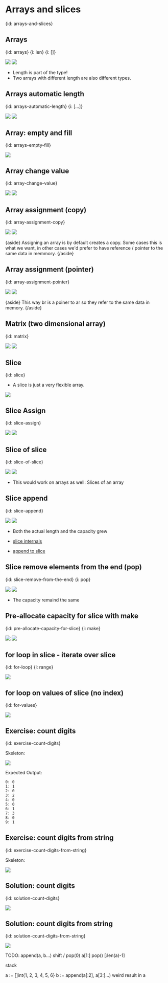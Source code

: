# Arrays and slices
{id: arrays-and-slices}

## Arrays
{id: arrays}
{i: len}
{i: []}

![](examples/array/array.go)
![](examples/array/array.out)

* Length is part of the type!
* Two arrays with different length are also different types.

## Arrays automatic length
{id: arrays-automatic-length}
{i: [...]}

![](examples/array-auto-length/array_auto_length.go)
![](examples/array-auto-length/array_auto_length.out)


## Array: empty and fill
{id: arrays-empty-fill}

![](examples/array-fill/array_fill.go)


## Array change value
{id: array-change-value}

![](examples/array-change-value/array_change_value.go)
![](examples/array-change-value/array_change_value.out)


## Array assignment (copy)
{id: array-assignment-copy}


![](examples/array-assignment/array_assignment.go)
![](examples/array-assignment/array_assignment.out)

{aside}
Assigning an array is by default creates a copy.
Some cases this is what we want, in other cases we'd prefer to have reference / pointer to the same data in memmory.
{/aside}


## Array assignment (pointer)
{id: array-assignment-pointer}

![](examples/array-assignment-pointer/array_assignment_pointer.go)
![](examples/array-assignment-pointer/array_assignment_pointer.out)

{aside}
This way br is a poiner to ar so they refer to the same data in memory.
{/aside}

## Matrix (two dimensional array)
{id: matrix}

![](examples/array-matrix/array_matrix.go)
![](examples/array-matrix/array_matrix.out)


## Slice
{id: slice}

* A slice is just a very flexible array.

![](examples/slice/slice.go)


## Slice Assign
{id: slice-assign}

![](examples/slice-assign/slice_assign.go)
![](examples/slice-assign/slice_assign.out)

## Slice of slice
{id: slice-of-slice}


![](examples/slice-of-slice/slice_of_slice.go)
![](examples/slice-of-slice/slice_of_slice.out)

* This would work on arrays as well: Slices of an array

## Slice append
{id: slice-append}

![](examples/slice-append/slice_append.go)
![](examples/slice-append/slice_append.out)

* Both the actual length and the capacity grew


* [slice internals](https://blog.golang.org/go-slices-usage-and-internals)
* [append to slice](https://tour.golang.org/moretypes/15)


## Slice remove elements from the end (pop)
{id: slice-remove-from-the-end}
{i: pop}

![](examples/slice-remove-last/slice_remove_last_element.go)
![](examples/slice-remove-last/slice_remove_last_element.out)

* The capacity remaind the same


## Pre-allocate capacity for slice with make
{id: pre-allocate-capacity-for-slice}
{i: make}

![](examples/slice-pre-allocate/slice_pre_allocate.go)
![](examples/slice-pre-allocate/slice_pre_allocate.out)

## for loop in slice - iterate over slice
{id: for-loop}
{i: range}

![](examples/loop/loop.go)

## for loop on values of slice (no index)
{id: for-values}

![](examples/for-values/for_values.go)

## Exercise: count digits
{id: exercise-count-digits}

Skeleton:

![](examples/count-digits-exercise/count_digits_exercise.go)

Expected Output:

```
0: 0
1: 1
2: 0
3: 2
4: 0
5: 0
6: 1
7: 3
8: 0
9: 1
```

## Exercise: count digits from string
{id: exercise-count-digits-from-string}

Skeleton:

![](examples/count-digits-skeleton/count_digits_skeleton.go)

## Solution: count digits
{id: solution-count-digits}

![](examples/count-digits/count_digits.go)

## Solution: count digits from string
{id: solution-count-digits-from-string}

![](examples/count-digits-again/count_digits_again.go)


TODO:  append(a, b...)
shift / pop(0)   a[1:]
pop()   [:len(a)-1]

stack

a := []int{1, 2, 3, 4, 5, 6}
b := append(a[:2], a[3:]...)
weird result in a

